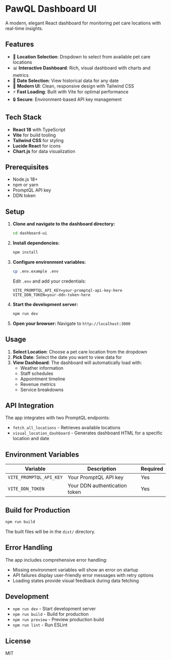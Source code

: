 # PawQL Dashboard UI

A modern, elegant React dashboard for monitoring pet care locations with real-time insights.

## Features

- 🏢 **Location Selection**: Dropdown to select from available pet care locations
- 📊 **Interactive Dashboard**: Rich, visual dashboard with charts and metrics
- 📅 **Date Selection**: View historical data for any date
- 🎨 **Modern UI**: Clean, responsive design with Tailwind CSS
- ⚡ **Fast Loading**: Built with Vite for optimal performance
- 🔒 **Secure**: Environment-based API key management

## Tech Stack

- **React 18** with TypeScript
- **Vite** for build tooling
- **Tailwind CSS** for styling
- **Lucide React** for icons
- **Chart.js** for data visualization

## Prerequisites

- Node.js 18+ 
- npm or yarn
- PromptQL API key
- DDN token

## Setup

1. **Clone and navigate to the dashboard directory:**
   ```bash
   cd dashboard-ui
   ```

2. **Install dependencies:**
   ```bash
   npm install
   ```

3. **Configure environment variables:**
   ```bash
   cp .env.example .env
   ```
   
   Edit `.env` and add your credentials:
   ```env
   VITE_PROMPTQL_API_KEY=your-promptql-api-key-here
   VITE_DDN_TOKEN=your-ddn-token-here
   ```

4. **Start the development server:**
   ```bash
   npm run dev
   ```

5. **Open your browser:**
   Navigate to `http://localhost:3000`

## Usage

1. **Select Location**: Choose a pet care location from the dropdown
2. **Pick Date**: Select the date you want to view data for
3. **View Dashboard**: The dashboard will automatically load with:
   - Weather information
   - Staff schedules
   - Appointment timeline
   - Revenue metrics
   - Service breakdowns

## API Integration

The app integrates with two PromptQL endpoints:

- `fetch_all_locations` - Retrieves available locations
- `visual_location_dashboard` - Generates dashboard HTML for a specific location and date

## Environment Variables

| Variable | Description | Required |
|----------|-------------|----------|
| `VITE_PROMPTQL_API_KEY` | Your PromptQL API key | Yes |
| `VITE_DDN_TOKEN` | Your DDN authentication token | Yes |

## Build for Production

```bash
npm run build
```

The built files will be in the `dist/` directory.

## Error Handling

The app includes comprehensive error handling:
- Missing environment variables will show an error on startup
- API failures display user-friendly error messages with retry options
- Loading states provide visual feedback during data fetching

## Development

- `npm run dev` - Start development server
- `npm run build` - Build for production
- `npm run preview` - Preview production build
- `npm run lint` - Run ESLint

## License

MIT
